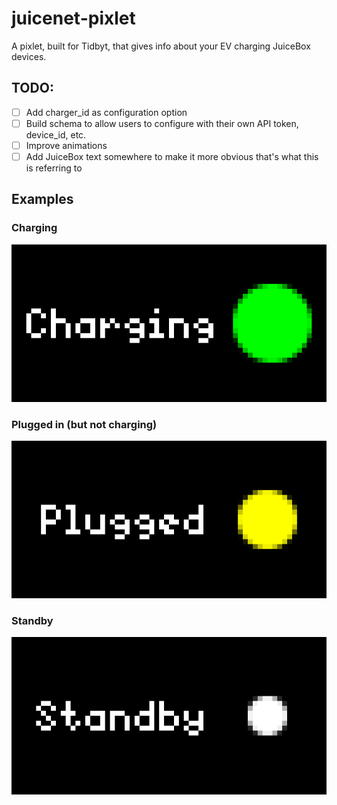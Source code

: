 # juicenet-pixlet

A pixlet, built for Tidbyt, that gives info about your EV charging JuiceBox devices.

## TODO:

- [ ] Add charger_id as configuration option
- [ ] Build schema to allow users to configure with their own API token, device_id, etc.
- [ ] Improve animations
- [ ] Add JuiceBox text somewhere to make it more obvious that's what this is referring to

## Examples

### Charging

![Charging](./examples/charging.webp)

### Plugged in (but not charging)

![Plugged in](./examples/plugged.webp)

### Standby

![Standby](./examples/standby.webp)
